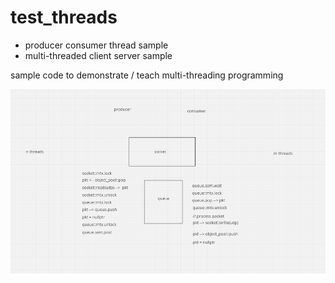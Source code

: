 # test_threads
- producer consumer thread sample
- multi-threaded client server sample

sample code to demonstrate / teach multi-threading programming

![](notes/note_25jan2025a.png)
